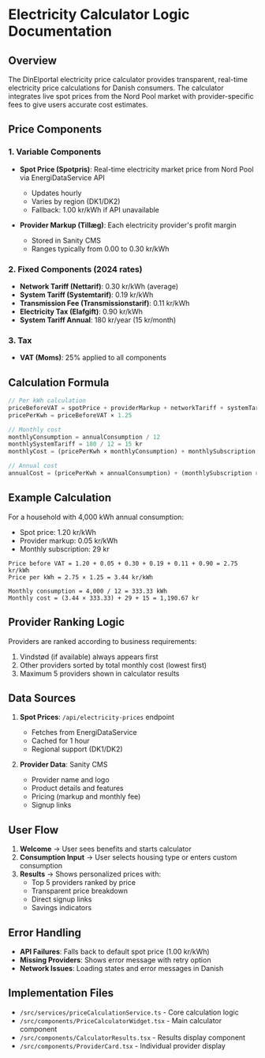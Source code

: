 # Electricity Calculator Logic Documentation

## Overview
The DinElportal electricity price calculator provides transparent, real-time electricity price calculations for Danish consumers. The calculator integrates live spot prices from the Nord Pool market with provider-specific fees to give users accurate cost estimates.

## Price Components

### 1. Variable Components
- **Spot Price (Spotpris)**: Real-time electricity market price from Nord Pool via EnergiDataService API
  - Updates hourly
  - Varies by region (DK1/DK2)
  - Fallback: 1.00 kr/kWh if API unavailable

- **Provider Markup (Tillæg)**: Each electricity provider's profit margin
  - Stored in Sanity CMS
  - Ranges typically from 0.00 to 0.30 kr/kWh

### 2. Fixed Components (2024 rates)
- **Network Tariff (Nettarif)**: 0.30 kr/kWh (average)
- **System Tariff (Systemtarif)**: 0.19 kr/kWh
- **Transmission Fee (Transmissionstarif)**: 0.11 kr/kWh
- **Electricity Tax (Elafgift)**: 0.90 kr/kWh
- **System Tariff Annual**: 180 kr/year (15 kr/month)

### 3. Tax
- **VAT (Moms)**: 25% applied to all components

## Calculation Formula

```typescript
// Per kWh calculation
priceBeforeVAT = spotPrice + providerMarkup + networkTariff + systemTariff + transmissionFee + electricityTax
pricePerKwh = priceBeforeVAT × 1.25

// Monthly cost
monthlyConsumption = annualConsumption / 12
monthlySystemTariff = 180 / 12 = 15 kr
monthlyCost = (pricePerKwh × monthlyConsumption) + monthlySubscription + monthlySystemTariff

// Annual cost
annualCost = (pricePerKwh × annualConsumption) + (monthlySubscription × 12) + 180
```

## Example Calculation

For a household with 4,000 kWh annual consumption:
- Spot price: 1.20 kr/kWh
- Provider markup: 0.05 kr/kWh
- Monthly subscription: 29 kr

```
Price before VAT = 1.20 + 0.05 + 0.30 + 0.19 + 0.11 + 0.90 = 2.75 kr/kWh
Price per kWh = 2.75 × 1.25 = 3.44 kr/kWh

Monthly consumption = 4,000 / 12 = 333.33 kWh
Monthly cost = (3.44 × 333.33) + 29 + 15 = 1,190.67 kr
```

## Provider Ranking Logic

Providers are ranked according to business requirements:
1. Vindstød (if available) always appears first
2. Other providers sorted by total monthly cost (lowest first)
3. Maximum 5 providers shown in calculator results

## Data Sources

1. **Spot Prices**: `/api/electricity-prices` endpoint
   - Fetches from EnergiDataService
   - Cached for 1 hour
   - Regional support (DK1/DK2)

2. **Provider Data**: Sanity CMS
   - Provider name and logo
   - Product details and features
   - Pricing (markup and monthly fee)
   - Signup links

## User Flow

1. **Welcome** → User sees benefits and starts calculator
2. **Consumption Input** → User selects housing type or enters custom consumption
3. **Results** → Shows personalized prices with:
   - Top 5 providers ranked by price
   - Transparent price breakdown
   - Direct signup links
   - Savings indicators

## Error Handling

- **API Failures**: Falls back to default spot price (1.00 kr/kWh)
- **Missing Providers**: Shows error message with retry option
- **Network Issues**: Loading states and error messages in Danish

## Implementation Files

- `/src/services/priceCalculationService.ts` - Core calculation logic
- `/src/components/PriceCalculatorWidget.tsx` - Main calculator component
- `/src/components/CalculatorResults.tsx` - Results display component
- `/src/components/ProviderCard.tsx` - Individual provider display